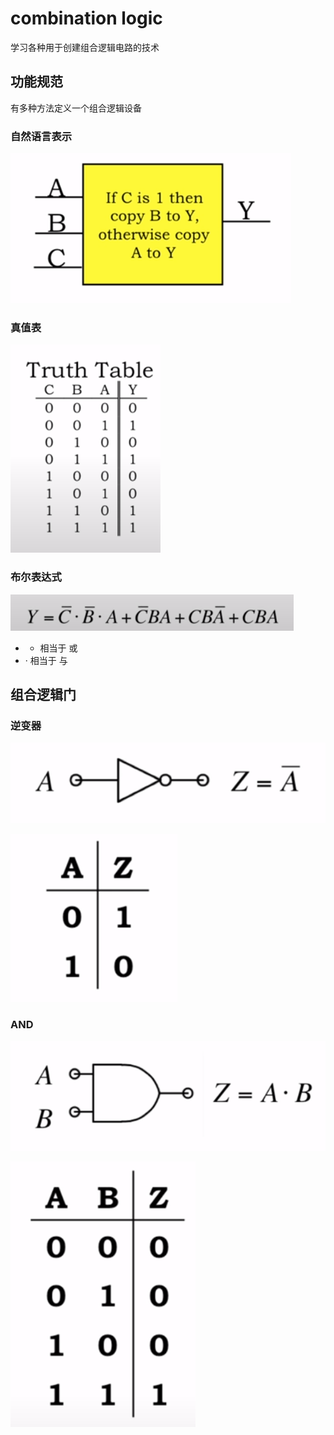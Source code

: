 # combination logic
学习各种用于创建组合逻辑电路的技术

## 功能规范
有多种方法定义一个组合逻辑设备

### 自然语言表示
![natural language](../images/natural_language.png)

### 真值表
![truth table](../images/truth_table.png)

### 布尔表达式
![boolean expression](../images/boolean_expression.png)

- + 相当于 或
- · 相当于 与

## 组合逻辑门

### 逆变器

![Inverter_machine](../images/Inverter_machine.png)

![inverter](../images/inverter_truth_table.png)

### AND

![And_machine](../images/and_machine.png)

![And_truth_table](../images/and_truth_table.png)



